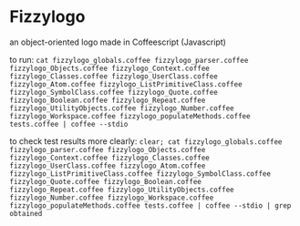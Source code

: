 # Fizzylogo
an object-oriented logo made in Coffeescript (Javascript)

to run: ```cat fizzylogo_globals.coffee fizzylogo_parser.coffee fizzylogo_Objects.coffee fizzylogo_Context.coffee fizzylogo_Classes.coffee fizzylogo_UserClass.coffee fizzylogo_Atom.coffee fizzylogo_ListPrimitiveClass.coffee fizzylogo_SymbolClass.coffee fizzylogo_Quote.coffee fizzylogo_Boolean.coffee fizzylogo_Repeat.coffee fizzylogo_UtilityObjects.coffee fizzylogo_Number.coffee fizzylogo_Workspace.coffee fizzylogo_populateMethods.coffee tests.coffee | coffee --stdio```

to check test results more clearly: ```clear; cat fizzylogo_globals.coffee fizzylogo_parser.coffee fizzylogo_Objects.coffee fizzylogo_Context.coffee fizzylogo_Classes.coffee fizzylogo_UserClass.coffee fizzylogo_Atom.coffee fizzylogo_ListPrimitiveClass.coffee fizzylogo_SymbolClass.coffee fizzylogo_Quote.coffee fizzylogo_Boolean.coffee fizzylogo_Repeat.coffee fizzylogo_UtilityObjects.coffee fizzylogo_Number.coffee fizzylogo_Workspace.coffee fizzylogo_populateMethods.coffee tests.coffee | coffee --stdio | grep obtained```
